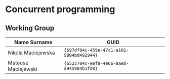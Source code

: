 # Concurrent programming

## Working Group

| Name Surname            | GUID                                     |
| ----------------------- | ---------------------------------------- |
| Nikola Maciejewska      | `{697df84c-459e-47c1-a101-9804bd492944}` |
| Mateusz Maciejewski     | `{6522704c-eef8-4e66-8aeb-a945984b1fd0}` |